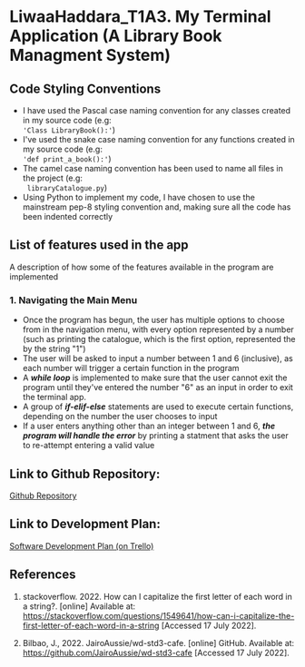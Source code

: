# **LiwaaHaddara_T1A3. My Terminal Application (A Library Book Managment System)**

## **Code Styling Conventions**

- I have used the Pascal case naming convention for any classes created in my source code (e.g:  
  `'Class LibraryBook():'`)
- I've used the snake case naming convention for any functions created in my source code (e.g:  
  `'def print_a_book():'`)
- The camel case naming convention has been used to name all files in the project (e.g:  
  ` libraryCatalogue.py`)
- Using Python to implement my code, I have chosen to use the mainstream pep-8 styling convention and, making sure all the code has been indented correctly

## **List of features used in the app**

A description of how some of the features available in the program are implemented

### **1. Navigating the Main Menu**

- Once the program has begun, the user has multiple options to choose from in the navigation menu, with every option represented by a number (such as printing the catalogue, which is the first option, represented the by the string "1")
- The user will be asked to input a number between 1 and 6 (inclusive), as each number will trigger a certain function in the program
- A **_while loop_** is implemented to make sure that the user cannot exit the program until they've entered the number "6" as an input in order to exit the terminal app.
- A group of **_if-elif-else_** statements are used to execute certain functions, depending on the number the user chooses to input
- If a user enters anything other than an integer between 1 and 6, **_the program will handle the error_** by printing a statment that asks the user to re-attempt entering a valid value

## **Link to Github Repository:**

[Github Repository](https://github.com/liwaahaddara/LiwaaHaddara_T1A3)

## **Link to Development Plan:**

[Software Development Plan (on Trello)](https://trello.com/invite/b/QMGqbeLo/76bade714f2a29e235d6cf15f203cd33/terminal-app-library-system-development-plan)

## **References**

1. stackoverflow. 2022. How can I capitalize the first letter of each word in a string?. [online] Available at: <https://stackoverflow.com/questions/1549641/how-can-i-capitalize-the-first-letter-of-each-word-in-a-string> [Accessed 17 July 2022].

2. Bilbao, J., 2022. JairoAussie/wd-std3-cafe. [online] GitHub. Available at: <https://github.com/JairoAussie/wd-std3-cafe> [Accessed 17 July 2022].
